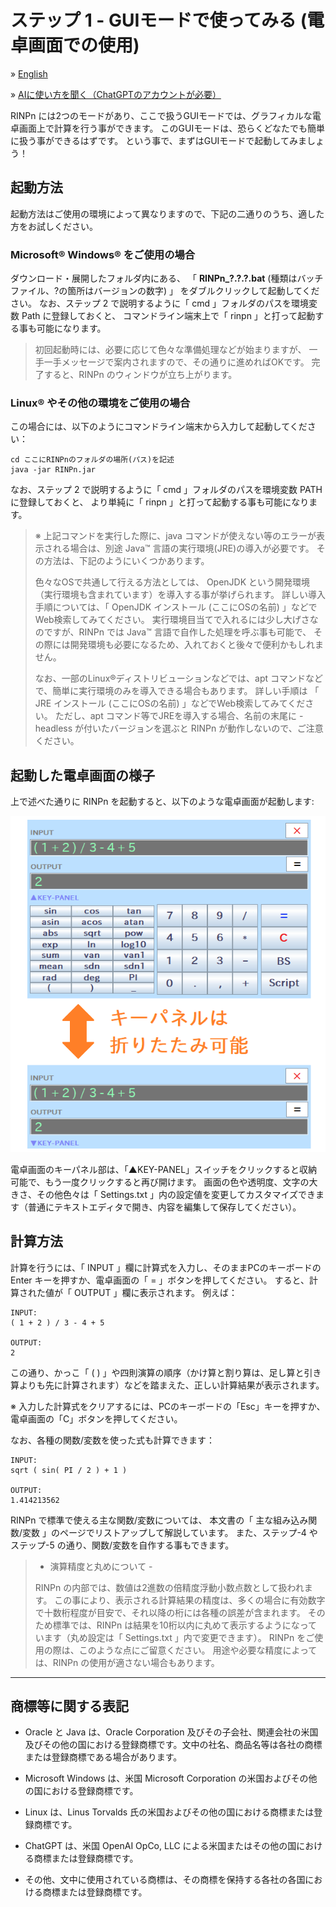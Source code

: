# ステップ 1 - GUIモードで使ってみる (電卓画面での使用)

&raquo; [English](Step1.md)

&raquo; [AIに使い方を聞く（ChatGPTのアカウントが必要）](https://chatgpt.com/g/g-Hu225rEdv-rinpn-assistant)

RINPn には2つのモードがあり、ここで扱うGUIモードでは、グラフィカルな電卓画面上で計算を行う事ができます。 このGUIモードは、恐らくどなたでも簡単に扱う事ができるはずです。 という事で、まずはGUIモードで起動してみましょう！

## 起動方法

起動方法はご使用の環境によって異なりますので、下記の二通りのうち、適した方をお試しください。

### Microsoft&reg; Windows&reg; をご使用の場合

ダウンロード・展開したフォルダ内にある、 「 **RINPn\_?.?.?.bat** (種類はバッチファイル、?の箇所はバージョンの数字) 」 をダブルクリックして起動してください。 なお、ステップ 2 で説明するように「 cmd 」フォルダのパスを環境変数 Path に登録しておくと、 コマンドライン端末上で「 rinpn 」と打って起動する事も可能になります。

> 初回起動時には、必要に応じて色々な準備処理などが始まりますが、 一手一手メッセージで案内されますので、その通りに進めればOKです。 完了すると、RINPn のウィンドウが立ち上がります。

### Linux&reg; やその他の環境をご使用の場合

この場合には、以下のようにコマンドライン端末から入力して起動してください：

    cd ここにRINPnのフォルダの場所(パス)を記述
    java -jar RINPn.jar

なお、ステップ 2 で説明するように「 cmd 」フォルダのパスを環境変数 PATH に登録しておくと、 より単純に「 rinpn 」と打って起動する事も可能になります。

> ※ 上記コマンドを実行した際に、java コマンドが使えない等のエラーが表示される場合は、別途 Java&trade; 言語の実行環境(JRE)の導入が必要です。 その方法は、下記のようにいくつかあります。
>
> 色々なOSで共通して行える方法としては、 OpenJDK という開発環境（実行環境も含まれています）を導入する事が挙げられます。 詳しい導入手順については、「 OpenJDK   インストール   (ここにOSの名前) 」などでWeb検索してみてください。 実行環境目当てで入れるには少し大げさなのですが、RINPn では Java&trade; 言語で自作した処理を呼ぶ事も可能で、 その際には開発環境も必要になるため、入れておくと後々で便利かもしれません。
>
> なお、一部のLinux&reg;ディストリビューションなどでは、apt コマンドなどで、簡単に実行環境のみを導入できる場合もあります。 詳しい手順は 「 JRE   インストール   (ここにOSの名前) 」などでWeb検索してみてください。 ただし、apt コマンド等でJREを導入する場合、名前の末尾に -headless が付いたバージョンを選ぶと RINPn が動作しないので、ご注意ください。


## 起動した電卓画面の様子

上で述べた通りに RINPn を起動すると、以下のような電卓画面が起動します:

![Retractable Window](img/gui_retractable_ja_jp.png)

電卓画面のキーパネル部は、「▲KEY-PANEL」スイッチをクリックすると収納可能で、もう一度クリックすると再び開けます。 画面の色や透明度、文字の大きさ、その他色々は「 Settings.txt 」内の設定値を変更してカスタマイズできます（普通にテキストエディタで開き、内容を編集して保存してください）。

## 計算方法

計算を行うには、「 INPUT 」欄に計算式を入力し、そのままPCのキーボードの Enter キーを押すか、電卓画面の「 = 」ボタンを押してください。 すると、計算された値が「 OUTPUT 」欄に表示されます。 例えば：

    INPUT:
    ( 1 + 2 ) / 3 - 4 + 5

    OUTPUT:
    2

この通り、かっこ「 ( ) 」や四則演算の順序（かけ算と割り算は、足し算と引き算よりも先に計算されます）などを踏まえた、正しい計算結果が表示されます。

※ 入力した計算式をクリアするには、PCのキーボードの「Esc」キーを押すか、電卓画面の「C」ボタンを押してください。

なお、各種の関数/変数を使った式も計算できます：

    INPUT:
    sqrt ( sin( PI / 2 ) + 1 )

    OUTPUT:
    1.414213562

RINPn で標準で使える主な関数/変数については、 本文書の「 主な組み込み関数/変数 」のページでリストアップして解説しています。 また、ステップ-4 や ステップ-5 の通り、関数/変数を自作する事もできます。

> - 演算精度と丸めについて -
>
> RINPn の内部では、数値は2進数の倍精度浮動小数点数として扱われます。 この事により、表示される計算結果の精度は、多くの場合に有効数字で十数桁程度が目安で、それ以降の桁には各種の誤差が含まれます。 そのため標準では、RINPn は結果を10桁以内に丸めて表示するようになっています（丸め設定は「 Settings.txt 」内で変更できます）。 RINPn をご使用の際は、このような点にご留意ください。 用途や必要な精度によっては、RINPn の使用が適さない場合もあります。


---

## 商標等に関する表記

* Oracle と Java は、Oracle Corporation 及びその子会社、関連会社の米国及びその他の国における登録商標です。文中の社名、商品名等は各社の商標または登録商標である場合があります。

* Microsoft Windows は、米国 Microsoft Corporation の米国およびその他の国における登録商標です。

* Linux は、Linus Torvalds 氏の米国およびその他の国における商標または登録商標です。

* ChatGPT は、米国 OpenAI OpCo, LLC による米国またはその他の国における商標または登録商標です。

* その他、文中に使用されている商標は、その商標を保持する各社の各国における商標または登録商標です。


